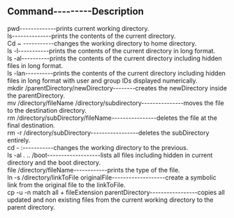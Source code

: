 Command---------Description
---------------------------
pwd-------------prints current working directory.  
ls--------------prints the contents of the current directory.  
Cd ~ -----------changes the working directory to home directory.  
ls -l-----------prints the contents of the current directory in long format.  
ls -al----------prints the contents of the current directory including hidden files in long format.  
ls -lan----------prints the contents of the current directory including hidden files in long format with user and group IDs displayed numerically.  
mkdir /parentDirectory/newDirectory--------creates the newDirectory inside the parentDirectory.  
mv /directory/fileName /directory/subdirectory---------------moves the file to the destination directory.  
rm /directory/subDirectory/fileName----------------deletes the file at the final destination.  
rm -r /directory/subDirectory-----------------deletes the subDirectory entirely.  
cd - :-----------changes the working directory to the previous.  
ls -al . .. /boot-------------------lists all files including hidden in current directory and the boot directory.  
file /directory/fileName------------prints the type of the file.  
ln -s /directory/linkToFile originalFile-------------------create a symbolic link from the original file to the linkToFile.  
cp -u -n match all + fileExtension  parentDirectory-----------------copies all updated and non existing files from the current working directory to the parent directory.   
